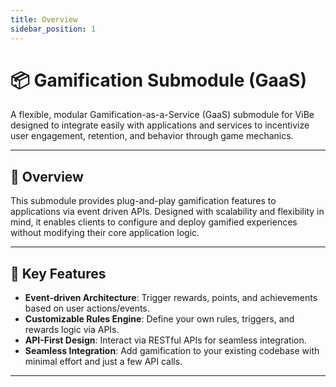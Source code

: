 ```yaml
---
title: Overview
sidebar_position: 1
---
```


# 📦 Gamification Submodule (GaaS)

A flexible, modular Gamification-as-a-Service (GaaS) submodule for ViBe designed to integrate easily with applications and services to incentivize user engagement, retention, and behavior through game mechanics.

---

## 🚀 Overview

This submodule provides plug-and-play gamification features to applications via event driven APIs. Designed with scalability and flexibility in mind, it enables clients to configure and deploy gamified experiences without modifying their core application logic.

---

## 🧩 Key Features

- **Event-driven Architecture**: Trigger rewards, points, and achievements based on user actions/events.
- **Customizable Rules Engine**: Define your own rules, triggers, and rewards logic via APIs.
- **API-First Design**: Interact via RESTful APIs for seamless integration.
- **Seamless Integration**: Add gamification to your existing codebase with minimal effort and just a few API calls.

---
